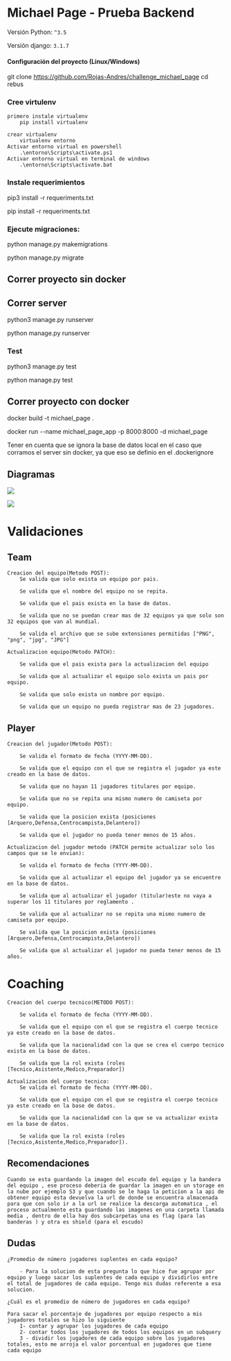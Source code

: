 # Michael Page - Prueba Backend

Versión Python: `^3.5`

Versión django: `3.1.7`

#### Configuración del proyecto (Linux/Windows)

git clone https://github.com/Rojas-Andres/challenge_michael_page
cd rebus

### Cree virtulenv
    primero instale virtualenv
        pip install virtualenv
    
    crear virtualenv
        virtualenv entorno
    Activar entorno virtual en powershell
        .\entorno\Scripts\activate.ps1 
    Activar entorno virtual en terminal de windows
        .\entorno\Scripts\activate.bat 


### Instale requerimientos


pip3 install -r requeriments.txt

pip install -r requeriments.txt


### Ejecute migraciones:


python manage.py makemigrations

python manage.py migrate

## Correr proyecto sin docker
## Correr server

python3 manage.py runserver

python manage.py runserver


### Test

python3 manage.py test

python manage.py test


## Correr proyecto con docker
docker build -t michael_page .

docker run --name michael_page_app -p 8000:8000 -d michael_page

Tener en cuenta que se ignora la base de datos local en el caso que corramos el server sin docker, ya que eso se definio en el .dockerignore


## Diagramas

![](diagrama/ER_FIFA_PLAYER_FIFA_TEAM.PNG)

![](diagrama/ER.PNG)


# Validaciones 

## Team

	Creacion del equipo(Metodo POST):
		Se valida que solo exista un equipo por pais.

		Se valida que el nombre del equipo no se repita.

		Se valida que el pais exista en la base de datos.

        Se valida que no se puedan crear mas de 32 equipos ya que solo son 32 equipos que van al mundial.

        Se valida el archivo que se sube extensiones permitidas ["PNG", "png", "jpg", "JPG"]
    
	Actualizacion equipo(Metodo PATCH):

		Se valida que el pais exista para la actualizacion del equipo

		Se valida que al actualizar el equipo solo exista un pais por equipo.

		Se valida que solo exista un nombre por equipo.

        Se valida que un equipo no pueda registrar mas de 23 jugadores.

## Player
	
	Creacion del jugador(Metodo POST):
    	
        Se valida el formato de fecha (YYYY-MM-DD).
        
		Se valida que el equipo con el que se registra el jugador ya este creado en la base de datos.
        
		Se valida que no hayan 11 jugadores titulares por equipo.

		Se valida que no se repita una mismo numero de camiseta por equipo.

        Se valida que la posicion exista (posiciones [Arquero,Defensa,Centrocampista,Delantero])

        Se valida que el jugador no pueda tener menos de 15 años.

	Actualizacion del jugador metodo (PATCH permite actualizar solo los campos que se le envian):

		Se valida el formato de fecha (YYYY-MM-DD).

		Se valida que al actualizar el equipo del jugador ya se encuentre en la base de datos.

		Se valida que al actualizar el jugador (titular)este no vaya a superar los 11 titulares por reglamento .

		Se valida que al actualizar no se repita una mismo numero de camiseta por equipo.

        Se valida que la posicion exista (posiciones [Arquero,Defensa,Centrocampista,Delantero])

        Se valida que al actualizar el jugador no pueda tener menos de 15 años.
        
# Coaching

    Creacion del cuerpo tecnico(METODO POST):

        Se valida el formato de fecha (YYYY-MM-DD).

		Se valida que el equipo con el que se registra el cuerpo tecnico ya este creado en la base de datos.

		Se valida que la nacionalidad con la que se crea el cuerpo tecnico exista en la base de datos.

		Se valida que la rol exista (roles [Tecnico,Asistente,Medico,Preparador])

    Actualizacion del cuerpo tecnico:
        Se valida el formato de fecha (YYYY-MM-DD).

        Se valida que el equipo con el que se registra el cuerpo tecnico ya este creado en la base de datos.

        Se valida que la nacionalidad con la que se va actualizar exista en la base de datos.

        Se valida que la rol exista (roles [Tecnico,Asistente,Medico,Preparador]).

## Recomendaciones

    Cuando se esta guardando la imagen del escudo del equipo y la bandera del equipo , ese proceso deberia de guardar la imagen en un storage en la nube por ejemplo S3 y que cuando se le haga la peticion a la api de obtener equipo esta devuelva la url de donde se encuentra almacenada para que con solo ir a la url se realice la descarga automatica , el proceso actualmente esta guardando las imagenes en una carpeta llamada media , dentro de ella hay dos subcarpetas una es flag (para las banderas ) y otra es shield (para el escudo)

## Dudas

    ¿Promedio de número jugadores suplentes en cada equipo?
        
        - Para la solucion de esta pregunta lo que hice fue agrupar por equipo y luego sacar los suplentes de cada equipo y dividirlos entre el total de jugadores de cada equipo. Tengo mis dudas referente a esa solucion.

    ¿Cuál es el promedio de número de jugadores en cada equipo?

    Para sacar el porcentaje de jugadores por equipo respecto a mis jugadores totales se hizo lo siguiente
        1- contar y agrupar los jugadores de cada equipo 
        2- contar todos los jugadores de todos los equipos en un subquery
        3 - dividir los jugadores de cada equipo sobre los jugadores totales, esto me arroja el valor porcentual en jugadores que tiene cada equipo